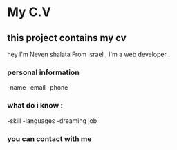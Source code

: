 # My C.V 

## this project contains my cv 
hey I'm Neven shalata From israel , I'm a web developer .

### personal information
-name
-email
-phone
### what do i know :
-skill
-languages
-dreaming job
### you can contact with me

  